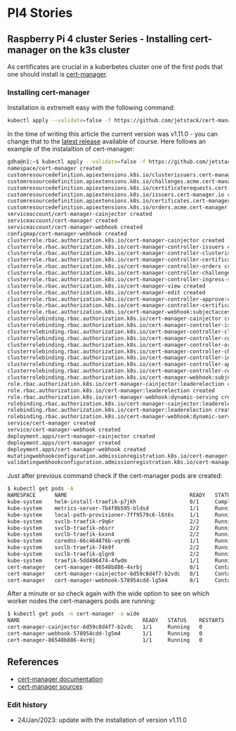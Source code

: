 # PI4 Stories

## Raspberry Pi 4 cluster Series - Installing cert-manager on the k3s cluster

As certificates are crucial in a kuberbetes cluster one of the first pods that one should install is [cert-manager](https://cert-manager.io/docs/installation/).

### Installing cert-manager

Installation is extremelt easy with the following command:
```bash
kubectl apply --validate=false -f https://github.com/jetstack/cert-manager/releases/download/v1.11.0/cert-manager.yaml
```
In the time of writing this article the current version was v1.11.0 - you can change that to the [latest release](https://github.com/jetstack/cert-manager/releases) available of course. Here follows an example of the instalaltion of cert-manager:

```bash
gdha@n1:~$ kubectl apply --validate=false -f https://github.com/jetstack/cert-manager/releases/download/v1.11.0/cert-manager.yaml
namespace/cert-manager created
customresourcedefinition.apiextensions.k8s.io/clusterissuers.cert-manager.io created
customresourcedefinition.apiextensions.k8s.io/challenges.acme.cert-manager.io created
customresourcedefinition.apiextensions.k8s.io/certificaterequests.cert-manager.io created
customresourcedefinition.apiextensions.k8s.io/issuers.cert-manager.io created
customresourcedefinition.apiextensions.k8s.io/certificates.cert-manager.io created
customresourcedefinition.apiextensions.k8s.io/orders.acme.cert-manager.io created
serviceaccount/cert-manager-cainjector created
serviceaccount/cert-manager created
serviceaccount/cert-manager-webhook created
configmap/cert-manager-webhook created
clusterrole.rbac.authorization.k8s.io/cert-manager-cainjector created
clusterrole.rbac.authorization.k8s.io/cert-manager-controller-issuers created
clusterrole.rbac.authorization.k8s.io/cert-manager-controller-clusterissuers created
clusterrole.rbac.authorization.k8s.io/cert-manager-controller-certificates created
clusterrole.rbac.authorization.k8s.io/cert-manager-controller-orders created
clusterrole.rbac.authorization.k8s.io/cert-manager-controller-challenges created
clusterrole.rbac.authorization.k8s.io/cert-manager-controller-ingress-shim created
clusterrole.rbac.authorization.k8s.io/cert-manager-view created
clusterrole.rbac.authorization.k8s.io/cert-manager-edit created
clusterrole.rbac.authorization.k8s.io/cert-manager-controller-approve:cert-manager-io created
clusterrole.rbac.authorization.k8s.io/cert-manager-controller-certificatesigningrequests created
clusterrole.rbac.authorization.k8s.io/cert-manager-webhook:subjectaccessreviews created
clusterrolebinding.rbac.authorization.k8s.io/cert-manager-cainjector created
clusterrolebinding.rbac.authorization.k8s.io/cert-manager-controller-issuers created
clusterrolebinding.rbac.authorization.k8s.io/cert-manager-controller-clusterissuers created
clusterrolebinding.rbac.authorization.k8s.io/cert-manager-controller-certificates created
clusterrolebinding.rbac.authorization.k8s.io/cert-manager-controller-orders created
clusterrolebinding.rbac.authorization.k8s.io/cert-manager-controller-challenges created
clusterrolebinding.rbac.authorization.k8s.io/cert-manager-controller-ingress-shim created
clusterrolebinding.rbac.authorization.k8s.io/cert-manager-controller-approve:cert-manager-io created
clusterrolebinding.rbac.authorization.k8s.io/cert-manager-controller-certificatesigningrequests created
clusterrolebinding.rbac.authorization.k8s.io/cert-manager-webhook:subjectaccessreviews created
role.rbac.authorization.k8s.io/cert-manager-cainjector:leaderelection created
role.rbac.authorization.k8s.io/cert-manager:leaderelection created
role.rbac.authorization.k8s.io/cert-manager-webhook:dynamic-serving created
rolebinding.rbac.authorization.k8s.io/cert-manager-cainjector:leaderelection created
rolebinding.rbac.authorization.k8s.io/cert-manager:leaderelection created
rolebinding.rbac.authorization.k8s.io/cert-manager-webhook:dynamic-serving created
service/cert-manager created
service/cert-manager-webhook created
deployment.apps/cert-manager-cainjector created
deployment.apps/cert-manager created
deployment.apps/cert-manager-webhook created
mutatingwebhookconfiguration.admissionregistration.k8s.io/cert-manager-webhook created
validatingwebhookconfiguration.admissionregistration.k8s.io/cert-manager-webhook created
```

Just after previous command check if the cert-manager pods are created:

```bash
$ kubectl get pods -A
NAMESPACE      NAME                                       READY   STATUS              RESTARTS   AGE
kube-system    helm-install-traefik-p7jkh                 0/1     Completed           0          49d
kube-system    metrics-server-7b4f8b595-bldsd             1/1     Running             3          49d
kube-system    local-path-provisioner-7ff9579c6-l6t6s     1/1     Running             3          49d
kube-system    svclb-traefik-r9q6r                        2/2     Running             6          49d
kube-system    svclb-traefik-n6srr                        2/2     Running             6          49d
kube-system    svclb-traefik-kxxn4                        2/2     Running             6          49d
kube-system    coredns-66c464876b-vqrd6                   1/1     Running             3          49d
kube-system    svclb-traefik-74k9f                        2/2     Running             6          49d
kube-system    svclb-traefik-qlgn9                        2/2     Running             6          49d
kube-system    traefik-5dd496474-4fwdm                    1/1     Running             3          49d
cert-manager   cert-manager-86548b886-4xrbj               0/1     ContainerCreating   0          9s
cert-manager   cert-manager-cainjector-6d59c8d4f7-b2vdc   0/1     ContainerCreating   0          9s
cert-manager   cert-manager-webhook-578954cdd-lg5m4       0/1     ContainerCreating   0          9s
```
After a minute or so check again with the wide option to see on which worker nodes the cert-managers pods are running:

```bash
$ kubectl get pods -n cert-manager -o wide
NAME                                       READY   STATUS    RESTARTS   AGE   IP           NODE   NOMINATED NODE   READINESS GATES
cert-manager-cainjector-6d59c8d4f7-b2vdc   1/1     Running   0          21m   10.42.1.17   n5     <none>           <none>
cert-manager-webhook-578954cdd-lg5m4       1/1     Running   0          21m   10.42.0.19   n1     <none>           <none>
cert-manager-86548b886-4xrbj               1/1     Running   0          21m   10.42.5.10   n4     <none>           <none>
```
 
## References

 - [cert-manager documentation](https://cert-manager.io/docs/)
 - [cert-manager sources](https://github.com/jetstack/cert-manager)

### Edit history

- 24/Jan/2023: update with the installation of version v1.11.0
